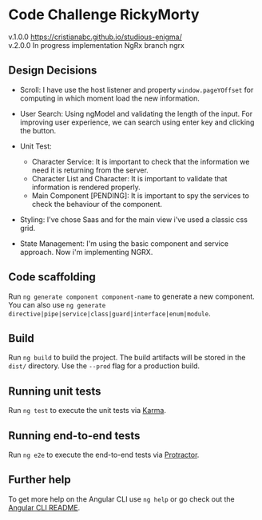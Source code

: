 # Code Challenge RickyMorty

v.1.0.0 https://cristianabc.github.io/studious-enigma/  
v.2.0.0 In progress implementation NgRx branch ngrx 

## Design Decisions

* Scroll: I have use the host listener and property `window.pageYOffset` for computing in which moment
  load the new information.

* User Search: Using ngModel and validating the length of the input. For improving user experience, we 
  can search using enter key and clicking the button. 

* Unit Test:
  - Character Service: It is important to check that the information we need it is returning from the   server.
  - Character List and Character: It is important to validate that information is rendered properly.
  - Main Component [PENDING]: It is important to spy the services to check the behaviour of the component.

* Styling: I've chose Saas and for the main view i've used a classic css grid. 
* State Management: I'm using the basic component and service approach. Now i'm implementing NGRX.

## Code scaffolding

Run `ng generate component component-name` to generate a new component. You can also use `ng generate directive|pipe|service|class|guard|interface|enum|module`.

## Build

Run `ng build` to build the project. The build artifacts will be stored in the `dist/` directory. Use the `--prod` flag for a production build.

## Running unit tests

Run `ng test` to execute the unit tests via [Karma](https://karma-runner.github.io).

## Running end-to-end tests

Run `ng e2e` to execute the end-to-end tests via [Protractor](http://www.protractortest.org/).

## Further help

To get more help on the Angular CLI use `ng help` or go check out the [Angular CLI README](https://github.com/angular/angular-cli/blob/master/README.md).
